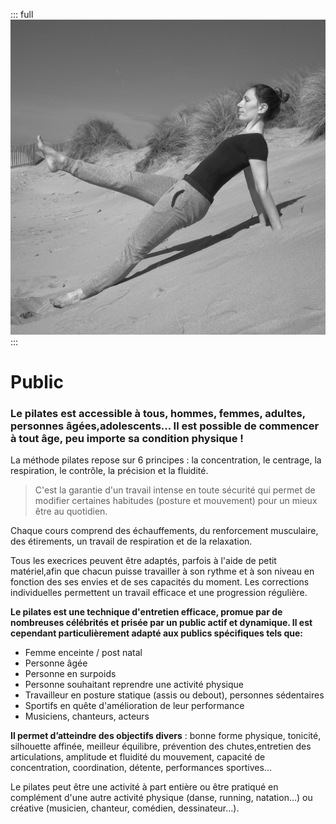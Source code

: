::: full
![description de l'image](../images/anne-gabrielle-com-pilates-05.jpg)
:::

# Public

### Le pilates est accessible à tous, hommes, femmes, adultes, personnes âgées,adolescents... Il est possible de commencer à tout âge, peu importe sa condition physique !

La méthode pilates repose sur 6 principes : la concentration, le centrage, la respiration, le contrôle, la précision et la fluidité.

> C'est la garantie d'un travail intense en toute sécurité qui permet de modifier certaines habitudes (posture et mouvement) pour un mieux être au quotidien.

Chaque cours comprend des échauffements, du renforcement musculaire, des étirements, un travail de respiration et de la relaxation.

Tous les execrices peuvent être adaptés, parfois à l'aide de petit matériel,afin que chacun puisse travailler à son rythme et à son niveau en fonction des ses envies et de ses capacités du moment. Les corrections individuelles permettent un travail efficace et une progression régulière.

**Le pilates est une technique d'entretien efficace, promue par de nombreuses célébrités et prisée par un public actif et  dynamique. Il est cependant particulièrement adapté aux publics spécifiques tels que:**

- Femme enceinte / post natal
- Personne âgée
- Personne en surpoids
- Personne souhaitant reprendre une activité physique
- Travailleur en posture statique (assis ou debout), personnes sédentaires
- Sportifs en quête d'amélioration de leur performance
- Musiciens, chanteurs, acteurs

**Il permet d’atteindre des objectifs divers** : bonne forme physique, tonicité, silhouette affinée, meilleur équilibre, prévention des chutes,entretien des articulations, amplitude et fluidité du mouvement, capacité de concentration, coordination, détente, performances sportives...

Le pilates peut être une activité à part entière ou être pratiqué en complément d'une autre activité physique (danse, running, natation…) ou créative (musicien, chanteur, comédien, dessinateur…).
